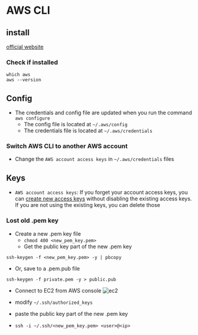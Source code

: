 # AWS CLI
## install
[official website](https://docs.aws.amazon.com/cli/latest/userguide/getting-started-install.html)

### Check if installed
```
which aws
aws --version
```

## Config
* The credentials and config file are updated when you run the command `aws configure`
  * The config file is located at `~/.aws/config`
  * The credentials file is located at `~/.aws/credentials`

### Switch AWS CLI to another AWS account
* Change the `AWS account access keys` in `~/.aws/credentials` files

## Keys
* `AWS account access keys`: If you forget your account access keys, you can [create new access keys](https://docs.aws.amazon.com/IAM/latest/UserGuide/id_credentials_access-keys.html) without disabling the existing access keys. If you are not using the existing keys, you can delete those

### Lost old .pem key
* Create a new .pem key file
  * `chmod 400 <new_pem_key.pem>`
  * Get the public key part of the new .pem key
```
ssh-keygen -f <new_pem_key.pem> -y | pbcopy
```

  * Or, save to a .pem.pub file
```
ssh-keygen -f private.pem -y > public.pub
```

* Connect to EC2 from AWS console
![ec2](https://github.com/HemingwayLee/cloud-cheatsheet/assets/8428372/2a42923f-1f3e-4e1e-b5e8-197d63e423df)
  
* modify `~/.ssh/authorized_keys`
* paste the public key part of the new .pem key
* `ssh -i ~/.ssh/<new_pem_key.pem> <user>@<ip>`

